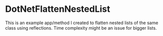 # DotNetFlattenNestedList
This is an example app/method I created to flatten nested lists of the same class using reflections. Time complexity might be an issue for bigger lists.
